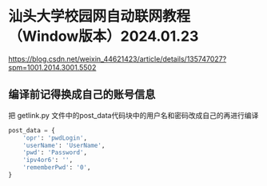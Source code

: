 # **汕头大学校园网自动联网教程（Window版本）2024.01.23**

 https://blog.csdn.net/weixin_44621423/article/details/135747027?spm=1001.2014.3001.5502

## **编译前记得换成自己的账号信息**

把 getlink.py 文件中的post_data代码块中的用户名和密码改成自己的再进行编译 

```python
post_data = {
    'opr': 'pwdLogin',
    'userName': 'UserName',
    'pwd': 'Password',
    'ipv4or6': '',
    'rememberPwd': '0',
}

```

